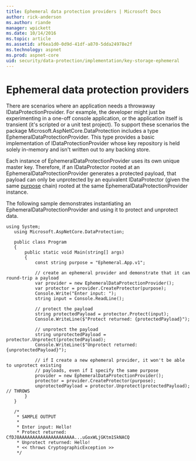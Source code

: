 ```yaml
---
title: Ephemeral data protection providers | Microsoft Docs
author: rick-anderson
ms.author: riande
manager: wpickett
ms.date: 10/14/2016
ms.topic: article
ms.assetid: af6ea1d0-0d9d-41df-a870-5dda24978e2f
ms.technology: aspnet
ms.prod: aspnet-core
uid: security/data-protection/implementation/key-storage-ephemeral
---
```

# Ephemeral data protection providers

<a name=data-protection-implementation-key-storage-ephemeral></a>

There are scenarios where an application needs a throwaway IDataProtectionProvider. For example, the developer might just be experimenting in a one-off console application, or the application itself is transient (it's scripted or a unit test project). To support these scenarios the package Microsoft.AspNetCore.DataProtection includes a type EphemeralDataProtectionProvider. This type provides a basic implementation of IDataProtectionProvider whose key repository is held solely in-memory and isn't written out to any backing store.

Each instance of EphemeralDataProtectionProvider uses its own unique master key. Therefore, if an IDataProtector rooted at an EphemeralDataProtectionProvider generates a protected payload, that payload can only be unprotected by an equivalent IDataProtector (given the same [purpose](../consumer-apis/purpose-strings.md#data-protection-consumer-apis-purposes) chain) rooted at the same EphemeralDataProtectionProvider instance.

The following sample demonstrates instantiating an EphemeralDataProtectionProvider and using it to protect and unprotect data.

````none
using System;
   using Microsoft.AspNetCore.DataProtection;

   public class Program
   {
       public static void Main(string[] args)
       {
           const string purpose = "Ephemeral.App.v1";

           // create an ephemeral provider and demonstrate that it can round-trip a payload
           var provider = new EphemeralDataProtectionProvider();
           var protector = provider.CreateProtector(purpose);
           Console.Write("Enter input: ");
           string input = Console.ReadLine();

           // protect the payload
           string protectedPayload = protector.Protect(input);
           Console.WriteLine($"Protect returned: {protectedPayload}");

           // unprotect the payload
           string unprotectedPayload = protector.Unprotect(protectedPayload);
           Console.WriteLine($"Unprotect returned: {unprotectedPayload}");

           // if I create a new ephemeral provider, it won't be able to unprotect existing
           // payloads, even if I specify the same purpose
           provider = new EphemeralDataProtectionProvider();
           protector = provider.CreateProtector(purpose);
           unprotectedPayload = protector.Unprotect(protectedPayload); // THROWS
       }
   }

   /*
    * SAMPLE OUTPUT
    *
    * Enter input: Hello!
    * Protect returned: CfDJ8AAAAAAAAAAAAAAAAAAAAA...uGoxWLjGKtm1SkNACQ
    * Unprotect returned: Hello!
    * << throws CryptographicException >>
    */
   ````
